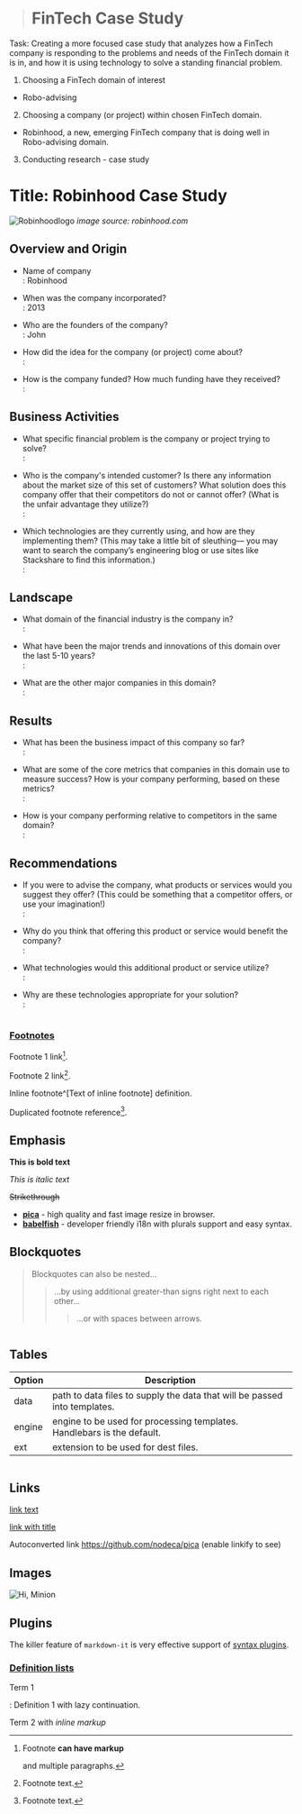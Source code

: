 > # FinTech Case Study
Task: Creating a more focused case study that analyzes how a FinTech company is responding to the problems and needs of the FinTech domain it is in, and how it is using technology to solve a standing financial problem.

1. Choosing a FinTech domain of interest
- Robo-advising

2. Choosing a company (or project) within chosen FinTech domain.
- Robinhood, a new, emerging FinTech company that is doing well in Robo-advising domain.

3. Conducting research - case study

# **Title: Robinhood Case Study**
![Robinhoodlogo](https://raw.githubusercontent.com/promisinghan/repo1/master/robinhood_logo.png "robinhood.com")
*image source: robinhood.com*


## **Overview and Origin**

* Name of company \
: Robinhood

* When was the company incorporated? \
: 2013

* Who are the founders of the company? \
: John


* How did the idea for the company (or project) come about? \
: 

* How is the company funded? How much funding have they received? \
: 



## **Business Activities**

* What specific financial problem is the company or project trying to solve? \
:

* Who is the company's intended customer? Is there any information about the market size of this set of customers? What solution does this company offer that their competitors do not or cannot offer? (What is the unfair advantage they utilize?) \
:

* Which technologies are they currently using, and how are they implementing them? (This may take a little bit of sleuthing–– you may want to search the company’s engineering blog or use sites like Stackshare to find this information.) \
:


## **Landscape**

* What domain of the financial industry is the company in? \
:

* What have been the major trends and innovations of this domain over the last 5-10 years? \
:

* What are the other major companies in this domain? \
:


## **Results**

* What has been the business impact of this company so far? \
:

* What are some of the core metrics that companies in this domain use to measure success? How is your company performing, based on these metrics? \
:

* How is your company performing relative to competitors in the same domain? \
:


## **Recommendations**

* If you were to advise the company, what products or services would you suggest they offer? (This could be something that a competitor offers, or use your imagination!) \
:

* Why do you think that offering this product or service would benefit the company? \
:

* What technologies would this additional product or service utilize? \
:

* Why are these technologies appropriate for your solution? \
:





```
```
### [Footnotes](https://github.com/markdown-it/markdown-it-footnote)

Footnote 1 link[^first].

Footnote 2 link[^second].

Inline footnote^[Text of inline footnote] definition.

Duplicated footnote reference[^second].

[^first]: Footnote **can have markup**

    and multiple paragraphs.

[^second]: Footnote text.


## Emphasis

**This is bold text**

*This is italic text*

~~Strikethrough~~


- **[pica](https://nodeca.github.io/pica/demo/)** - high quality and fast image
  resize in browser.
- __[babelfish](https://github.com/nodeca/babelfish/)__ - developer friendly i18n with plurals support and easy syntax.


## Blockquotes


> Blockquotes can also be nested...
>> ...by using additional greater-than signs right next to each other...
> > > ...or with spaces between arrows.


```
```

## Tables

| Option | Description |
| ------ | ----------- |
| data   | path to data files to supply the data that will be passed into templates. |
| engine | engine to be used for processing templates. Handlebars is the default. |
| ext    | extension to be used for dest files. |


```
```


## Links

[link text](http://dev.nodeca.com)

[link with title](http://nodeca.github.io/pica/demo/ "title text!")

Autoconverted link https://github.com/nodeca/pica (enable linkify to see)


## Images

![](https://octodex.github.com/images/minion.png "Hi, Minion")


## Plugins

The killer feature of `markdown-it` is very effective support of
[syntax plugins](https://www.npmjs.org/browse/keyword/markdown-it-plugin).


### [Definition lists](https://github.com/markdown-it/markdown-it-deflist)

Term 1

:   Definition 1
with lazy continuation.

Term 2 with *inline markup*